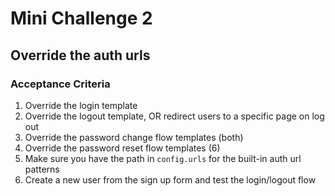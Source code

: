 # Mini Challenge 2

## Override the auth urls

### Acceptance Criteria
1. Override the login template
2. Override the logout template, OR redirect users to a specific page on log out
3. Override the password change flow templates (both)
4. Override the password reset flow templates (6)
5. Make sure you have the path in `config.urls` for the built-in auth url patterns
6. Create a new user from the sign up form and test the login/logout flow
